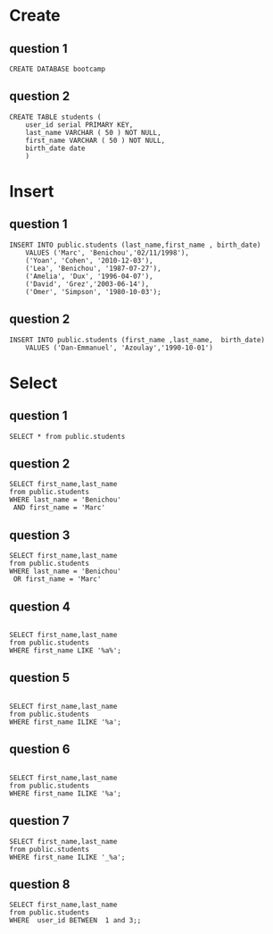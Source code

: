 


# Create
## question 1
```
CREATE DATABASE bootcamp
```

## question 2
```
CREATE TABLE students (
	user_id serial PRIMARY KEY,
	last_name VARCHAR ( 50 ) NOT NULL,
	first_name VARCHAR ( 50 ) NOT NULL,
	birth_date date 
	)
```
# Insert
## question 1
```
INSERT INTO public.students (last_name,first_name , birth_date)
    VALUES ('Marc', 'Benichou','02/11/1998'),
	('Yoan', 'Cohen', '2010-12-03'),
	('Lea', 'Benichou', '1987-07-27'),
	('Amelia', 'Dux', '1996-04-07'),
	('David', 'Grez','2003-06-14'),
	('Omer', 'Simpson', '1980-10-03');
```
## question 2
```
INSERT INTO public.students (first_name ,last_name,  birth_date)
    VALUES ('Dan-Emmanuel', 'Azoulay','1990-10-01')
```

# Select
## question 1
```
SELECT * from public.students
```
## question 2
```
SELECT first_name,last_name 
from public.students
WHERE last_name = 'Benichou' 
 AND first_name = 'Marc'
```

## question 3
```
SELECT first_name,last_name 
from public.students
WHERE last_name = 'Benichou' 
 OR first_name = 'Marc'
```

## question 4
```

SELECT first_name,last_name 
from public.students
WHERE first_name LIKE '%a%';

```

## question 5
```

SELECT first_name,last_name 
from public.students
WHERE first_name ILIKE '%a';

```

## question 6
```

SELECT first_name,last_name 
from public.students
WHERE first_name ILIKE '%a';

```

## question 7
```
SELECT first_name,last_name 
from public.students
WHERE first_name ILIKE '_%a';

```


## question 8
```
SELECT first_name,last_name 
from public.students
WHERE  user_id BETWEEN  1 and 3;;

```